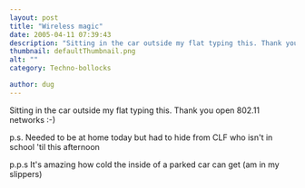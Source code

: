 ```yaml
---
layout: post
title: "Wireless magic"
date: 2005-04-11 07:39:43
description: "Sitting in the car outside my flat typing this. Thank you open 802.11 networks  -- -) p.s. Needed to be at home today but had to hide from CLF who isn&#8217;t in school &#8216;til this afternoon p.p.s It&#8217;s amazing how cold&#8230;"
thumbnail: defaultThumbnail.png
alt: ""
category: Techno-bollocks

author: dug
---
```


<p>Sitting in the car outside my flat typing this. Thank you open 802.11 networks :-)</p>

<p>p.s. Needed to be at home today but had to hide from <span class="caps">CLF </span>who isn't in school 'til this afternoon</p>

<p>p.p.s It's amazing how cold the inside of a parked car can get (am in my slippers)</p>
